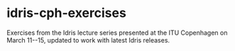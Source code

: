 idris-cph-exercises
===================

Exercises from the Idris lecture series presented at the ITU Copenhagen on March 11--15, updated to work with latest Idris releases.
